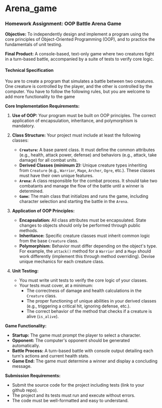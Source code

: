 # Arena_game

### Homework Assignment: OOP Battle Arena Game

**Objective:** To independently design and implement a program using the core principles of Object-Oriented Programming (OOP), and to practice the fundamentals of unit testing.

**Final Product:** A console-based, text-only game where two creatures fight in a turn-based battle, accompanied by a suite of tests to verify core logic.

#### Technical Specification

You are to create a program that simulates a battle between two creatures. One creature is controlled by the player, and the other is controlled by the computer. You have to follow the following rules, but you are welcome to add more functionality to the game

**Core Implementation Requirements:**

1.  **Use of OOP:** Your program must be built on OOP principles. The correct application of encapsulation, inheritance, and polymorphism is mandatory.

2.  **Class Structure:** Your project must include at least the following classes:
    * **`Creature`:** A base parent class. It must define the common attributes (e.g., health, attack power, defense) and behaviors (e.g., attack, take damage) for all combat units.
    * **Derived Classes (minimum 2):** Unique creature types inheriting from `Creature` (e.g., `Warrior`, `Mage`, `Archer`, `Ogre`, etc.). These classes must have their own unique features.
    * **`Arena`:** A class responsible for the combat process. It should take two combatants and manage the flow of the battle until a winner is determined.
    * **`Game`:** The main class that initializes and runs the game, including character selection and starting the battle in the `Arena`.

3.  **Application of OOP Principles:**
    * **Encapsulation:** All class attributes must be encapsulated. State changes to objects should only be performed through public methods.
    * **Inheritance:** Specific creature classes must inherit common logic from the base `Creature` class.
    * **Polymorphism:** Behavior must differ depending on the object's type. For example, the `attack()` method for a `Warrior` and a `Mage` should work differently (implement this through method overriding). Devise unique mechanics for each creature class.

4.  **Unit Testing:**
    * You must write unit tests to verify the core logic of your classes.
    * Your tests must cover, at a minimum:
        * The correctness of damage and health calculations in the `Creature` class.
        * The proper functioning of unique abilities in your derived classes (e.g., triggering a critical hit, ignoring defense, etc.).
        * The correct behavior of the method that checks if a creature is alive (`is_alive`).

**Game Functionality:**

* **Startup:** The game must prompt the player to select a character.
* **Opponent:** The computer's opponent should be generated automatically.
* **Battle Process:** A turn-based battle with console output detailing each turn's actions and current health stats.
* **Game End:** The game must determine a winner and display a concluding message.

**Submission Requirements:**
* Submit the source code for the project including tests (link to your github repo).
* The project and its tests must run and execute without errors.
* The code must be well-formatted and easy to understand.
